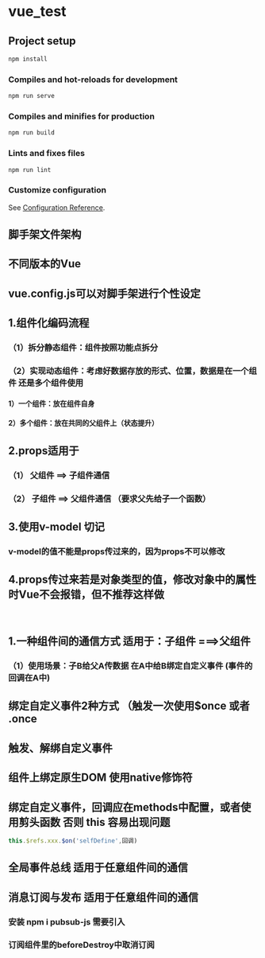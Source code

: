 # vue_test

## Project setup

``` javascript
npm install
```

### Compiles and hot-reloads for development

``` javascript
npm run serve
```

### Compiles and minifies for production

``` javascript
npm run build
```

### Lints and fixes files

``` javascript
npm run lint
```

### Customize configuration

See [Configuration Reference](https://cli.vuejs.org/config/).

## 脚手架文件架构

## 不同版本的Vue

## vue.config.js可以对脚手架进行个性设定

## 1.组件化编码流程

### （1）拆分静态组件：组件按照功能点拆分

### （2）实现动态组件：考虑好数据存放的形式、位置，数据是在一个组件 还是多个组件使用

#### 1）一个组件：放在组件自身

#### 2）多个组件：放在共同的父组件上（状态提升）

## 2.props适用于

### （1） 父组件 ==> 子组件通信

### （2） 子组件 ==> 父组件通信 （要求父先给子一个函数）

## 3.使用v-model 切记

### v-model的值不能是props传过来的，因为props不可以修改

## 4.props传过来若是对象类型的值，修改对象中的属性时Vue不会报错，但不推荐这样做

<br>

## 1.一种组件间的通信方式 适用于：子组件 ===>父组件

### （1）使用场景：子B给父A传数据 在A中给B绑定自定义事件 (事件的回调在A中)

## 绑定自定义事件2种方式 （触发一次使用$once  或者 .once

## 触发、解绑自定义事件

## 组件上绑定原生DOM  使用native修饰符

## 绑定自定义事件，回调应在methods中配置，或者使用剪头函数 否则 this 容易出现问题

``` javascript
this.$refs.xxx.$on('selfDefine',回调)

```

## 全局事件总线 适用于任意组件间的通信

## 消息订阅与发布 适用于任意组件间的通信

### 安装 npm i pubsub-js  需要引入

### 订阅组件里的beforeDestroy中取消订阅